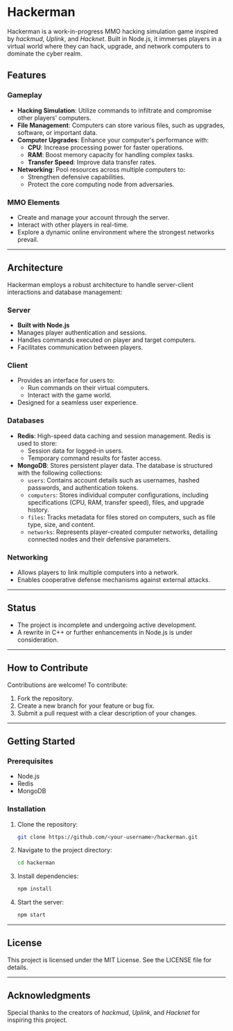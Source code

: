 # Hackerman

Hackerman is a work-in-progress MMO hacking simulation game inspired by *hackmud*, *Uplink*, and *Hacknet*. Built in Node.js, it immerses players in a virtual world where they can hack, upgrade, and network computers to dominate the cyber realm.

## Features

### Gameplay
- **Hacking Simulation**: Utilize commands to infiltrate and compromise other players' computers.
- **File Management**: Computers can store various files, such as upgrades, software, or important data.
- **Computer Upgrades**: Enhance your computer's performance with:
  - **CPU**: Increase processing power for faster operations.
  - **RAM**: Boost memory capacity for handling complex tasks.
  - **Transfer Speed**: Improve data transfer rates.
- **Networking**: Pool resources across multiple computers to:
  - Strengthen defensive capabilities.
  - Protect the core computing node from adversaries.

### MMO Elements
- Create and manage your account through the server.
- Interact with other players in real-time.
- Explore a dynamic online environment where the strongest networks prevail.


---

## Architecture

Hackerman employs a robust architecture to handle server-client interactions and database management:

### Server
- **Built with Node.js**
- Manages player authentication and sessions.
- Handles commands executed on player and target computers.
- Facilitates communication between players.

### Client
- Provides an interface for users to:
  - Run commands on their virtual computers.
  - Interact with the game world.
- Designed for a seamless user experience.

### Databases
- **Redis**: High-speed data caching and session management. Redis is used to store:
  - Session data for logged-in users.
  - Temporary command results for faster access.
- **MongoDB**: Stores persistent player data. The database is structured with the following collections:
  - `users`: Contains account details such as usernames, hashed passwords, and authentication tokens.
  - `computers`: Stores individual computer configurations, including specifications (CPU, RAM, transfer speed), files, and upgrade history.
  - `files`: Tracks metadata for files stored on computers, such as file type, size, and content.
  - `networks`: Represents player-created computer networks, detailing connected nodes and their defensive parameters.

### Networking
- Allows players to link multiple computers into a network.
- Enables cooperative defense mechanisms against external attacks.

---

## Status
- The project is incomplete and undergoing active development.
- A rewrite in C++ or further enhancements in Node.js is under consideration.

---

## How to Contribute
Contributions are welcome! To contribute:
1. Fork the repository.
2. Create a new branch for your feature or bug fix.
3. Submit a pull request with a clear description of your changes.

---

## Getting Started

### Prerequisites
- Node.js
- Redis
- MongoDB

### Installation
1. Clone the repository:
   ```bash
   git clone https://github.com/<your-username>/hackerman.git
   ```
2. Navigate to the project directory:
   ```bash
   cd hackerman
   ```
3. Install dependencies:
   ```bash
   npm install
   ```
4. Start the server:
   ```bash
   npm start
   ```

---

## License
This project is licensed under the MIT License. See the LICENSE file for details.

---

## Acknowledgments
Special thanks to the creators of *hackmud*, *Uplink*, and *Hacknet* for inspiring this project.
